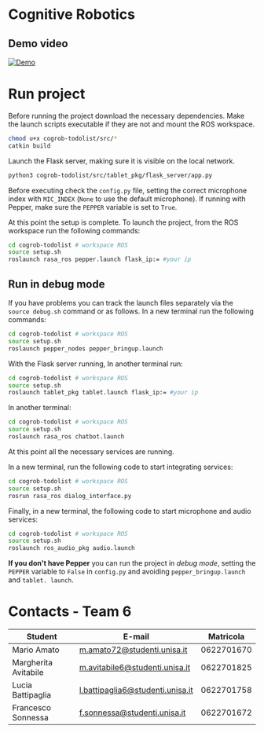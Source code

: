 # Cognitive Robotics

## Demo video

[![Demo](https://img.youtube.com/vi/P9f-FqLJUjo/0.jpg)](https://www.youtube.com/watch?P9f-FqLJUjo)

# Run project

Before running the project download the necessary dependencies. Make the launch scripts executable if they are not and mount the ROS workspace.

```bash
chmod u+x cogrob-todolist/src/*
catkin build
```

Launch the Flask server, making sure it is visible on the local network.

```bash
python3 cogrob-todolist/src/tablet_pkg/flask_server/app.py
```

Before executing check the `config.py` file, setting the correct microphone index with `MIC_INDEX` (`None` to use the default microphone). If running with Pepper, make sure the `PEPPER` variable is set to `True`.

At this point the setup is complete. To launch the project, from the ROS workspace run the following commands:

```bash
cd cogrob-todolist # workspace ROS
source setup.sh
roslaunch rasa_ros pepper.launch flask_ip:= #your ip
```



## Run in debug mode

If you have problems you can track the launch files separately via the `source debug.sh` command or as follows. In a new terminal run the following commands:

```bash
cd cogrob-todolist # workspace ROS
source setup.sh
roslaunch pepper_nodes pepper_bringup.launch
```

With the Flask server running, In another terminal run:

```bash
cd cogrob-todolist # workspace ROS
source setup.sh
roslaunch tablet_pkg tablet.launch flask_ip:= #your ip
```

In another terminal:

```bash
cd cogrob-todolist # workspace ROS
source setup.sh
roslaunch rasa_ros chatbot.launch
```

At this point all the necessary services are running.

In a new terminal, run the following code to start integrating services:

```bash
cd cogrob-todolist # workspace ROS
source setup.sh
rosrun rasa_ros dialog_interface.py
```

Finally, in a new terminal, the following code to start microphone and audio services:

```bash
cd cogrob-todolist # workspace ROS
source setup.sh
roslaunch ros_audio_pkg audio.launch
```

**If you don't have Pepper** you can run the project in *debug mode*, setting the `PEPPER` variable to `False` in `config.py` and avoiding `pepper_bringup.launch` and `tablet. launch`.



# Contacts - Team 6

| Student            | E-mail | Matricola |
| ------------------ | ------ | --------- |
| Mario Amato        | m.amato72@studenti.unisa.it | 0622701670 |
| Margherita Avitabile   | m.avitabile6@studenti.unisa.it | 0622701825 |
| Lucia Battipaglia| l.battipaglia6@studenti.unisa.it | 0622701758 |
| Francesco Sonnessa | f.sonnessa@studenti.unisa.it | 0622701672 |

